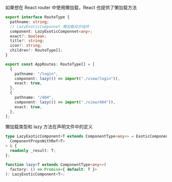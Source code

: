 <!--
 * @Author: Mia
 * @Date: 2022-01-12 16:48:30
 * @LastEditors: Mia
 * @LastEditTime: 2022-01-12 17:06:02
 * @Description: TS 定义React router懒加载类型
-->

如果想在 React router 中使用懒加载，React 也提供了懒加载方法

```typescript
export interface RouteType {
  pathname: string;
  // LazyExoticComponnet 懒加载异步组件
  component: LazyExoticComponnet<any>;
  exact?: boolean;
  title?: string;
  icon?: string;
  children?: RouteType[];
}

export const AppRoutes: RouteType[] = [
  {
    pathname: "/login",
    component: lazy(() => import("./view/login")),
    exact: true,
  },
  {
    pathname: "/404",
    component: lazy(() => import("./view/404")),
    exact: true,
  },
];
```

懒加载类型和 lazy 方法在声明文件中的定义

```typescript
type LazyExoticComponent<T extends ComponentType<any>> = ExoticComponent<
  ComponentPropsWithRef<T>
> & {
  readonly _result: T;
};

function lazy<T extends ComponentType<any>>(
  factory: () => Promise<{ default: T }>
): LazyExoticComponent<T>;
```
